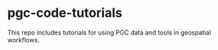 # pgc-code-tutorials

This repo includes tutorials for using PGC data and tools in geospatial workflows. 
